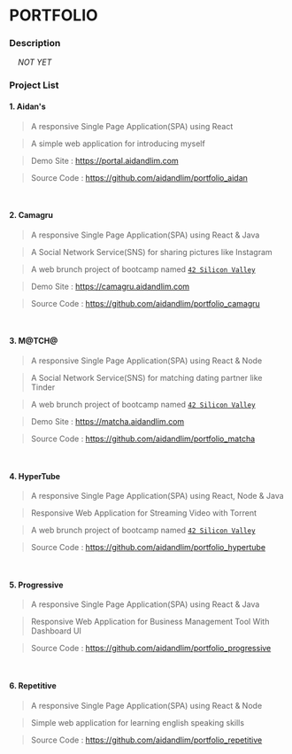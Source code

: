 # PORTFOLIO

### Description

&nbsp;&nbsp;&nbsp;&nbsp;*NOT YET*

### Project List

#### 1. Aidan's

> A responsive Single Page Application(SPA) using React

> A simple web application for introducing myself

> Demo Site : https://portal.aidandlim.com

> Source Code : https://github.com/aidandlim/portfolio_aidan

<br>

#### 2. Camagru

> A responsive Single Page Application(SPA) using React & Java

> A Social Network Service(SNS) for sharing pictures like Instagram

> A web brunch project of bootcamp named <a href="https://www.42.us.org" target="_blank">`42 Silicon Valley`</a>

> Demo Site : https://camagru.aidandlim.com

> Source Code : https://github.com/aidandlim/portfolio_camagru

<br>

#### 3. M@TCH@

> A responsive Single Page Application(SPA) using React & Node

> A Social Network Service(SNS) for matching dating partner like Tinder

> A web brunch project of bootcamp named <a href="https://www.42.us.org" target="_blank">`42 Silicon Valley`</a>

> Demo Site : https://matcha.aidandlim.com

> Source Code : https://github.com/aidandlim/portfolio_matcha

<br>

#### 4. HyperTube

> A responsive Single Page Application(SPA) using React, Node & Java

> Responsive Web Application for Streaming Video with Torrent

> A web brunch project of bootcamp named <a href="https://www.42.us.org" target="_blank">`42 Silicon Valley`</a>

> Source Code : https://github.com/aidandlim/portfolio_hypertube

<br>

#### 5. Progressive

> A responsive Single Page Application(SPA) using React & Java

> Responsive Web Application for Business Management Tool With Dashboard UI

> Source Code : https://github.com/aidandlim/portfolio_progressive

<br>

#### 6. Repetitive

> A responsive Single Page Application(SPA) using React & Node

> Simple web application for learning english speaking skills

> Source Code : https://github.com/aidandlim/portfolio_repetitive
